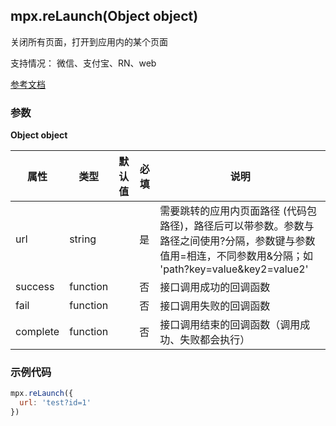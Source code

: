 ## mpx.reLaunch(Object object)

关闭所有页面，打开到应用内的某个页面

支持情况： 微信、支付宝、RN、web

[参考文档](https://developers.weixin.qq.com/miniprogram/dev/api/route/wx.reLaunch.html)

### 参数

**Object object**

| 属性      | 类型     | 默认值 | 必填 | 说明 |
|-----------|----------|--------|------|------|
| url       | string   |        | 是   | 需要跳转的应用内页面路径 (代码包路径)，路径后可以带参数。参数与路径之间使用?分隔，参数键与参数值用=相连，不同参数用&分隔；如 'path?key=value&key2=value2' |
| success   | function |        | 否   | 接口调用成功的回调函数 |
| fail      | function |        | 否   | 接口调用失败的回调函数 |
| complete  | function |        | 否   | 接口调用结束的回调函数（调用成功、失败都会执行） |

### 示例代码
```js
mpx.reLaunch({
  url: 'test?id=1'
})
```